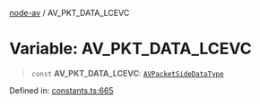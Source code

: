 [node-av](../globals.md) / AV\_PKT\_DATA\_LCEVC

# Variable: AV\_PKT\_DATA\_LCEVC

> `const` **AV\_PKT\_DATA\_LCEVC**: [`AVPacketSideDataType`](../type-aliases/AVPacketSideDataType.md)

Defined in: [constants.ts:665](https://github.com/seydx/av/blob/f8631fc881b394300b1479f511d55cf1c370a87f/src/constants/constants.ts#L665)

